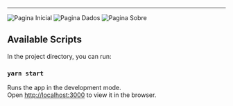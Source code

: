 
----
<img src="https://github.com/thailajf/Covid-19/blob/master/images-videos/home.gif?raw=true" alt="Pagina Inicial">


<img src="" alt="Pagina Dados">


<img src="" alt="Pagina Sobre">


## Available Scripts

In the project directory, you can run:

### `yarn start`

Runs the app in the development mode.<br />
Open [http://localhost:3000](http://localhost:3000) to view it in the browser.


